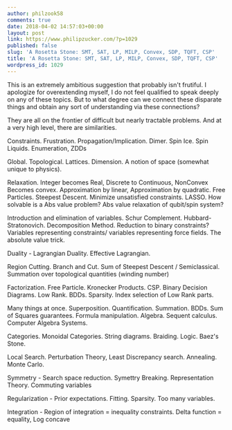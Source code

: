 ```yaml
---
author: philzook58
comments: true
date: 2018-04-02 14:57:03+00:00
layout: post
link: https://www.philipzucker.com/?p=1029
published: false
slug: 'A Rosetta Stone: SMT, SAT, LP, MILP, Convex, SDP, TQFT, CSP'
title: 'A Rosetta Stone: SMT, SAT, LP, MILP, Convex, SDP, TQFT, CSP'
wordpress_id: 1029
---
```


This is an extremely ambitious suggestion that probably isn't frutiful. I apologize for overextending myself, I do not feel qualified to speak deeply on any of these topics. But to what degree can we connect these disparate things and obtain any sort of understanding via these connections?

They are all on the frontier of difficult but nearly tractable problems. And at a very high level, there are similarities.

Constraints. Frustration. Propagation/Implication. Dimer. Spin Ice. Spin Liquids. Enumeration, ZDDs

Global. Topological. Lattices. Dimension. A notion of space (somewhat unique to physics).

Relaxation. Integer becomes Real, Discrete to Continuous, NonConvex Becomes convex. Approximation by linear, Approximation by quadratic. Free Particles. Steepest Descent. Minimize unsatisfied constraints. LASSO. How solvable is a Abs value problem? Abs value relaxation of qubit/spin system?

Introduction and elimination of variables. Schur Complement. Hubbard-Stratonovich. Decomposition Method. Reduction to binary constraints? Variables representing constraints/ variables representing force fields. The absolute value trick.

Duality - Lagrangian Duality. Effective Lagrangian.

Region Cutting. Branch and Cut. Sum of Steepest Descent / Semiclassical. Summation over topological quantities (winding number)

Factorization. Free Particle. Kronecker Products. CSP. Binary Decision Diagrams. Low Rank. BDDs. Sparsity. Index selection of Low Rank parts.

Many things at once. Superposition. Quantification. Summation. BDDs. Sum of Squares guarantees. Formula manipulation. Algebra. Sequent calculus. Computer Algebra Systems.

Categories. Monoidal Categories. String diagrams. Braiding. Logic. Baez's Stone.

Local Search. Perturbation Theory, Least Discrepancy search. Annealing. Monte Carlo.

Symmetry - Search space reduction. Symettry Breaking. Representation Theory. Commuting variables

Regularization - Prior expectations. Fitting. Sparsity. Too many variables.

Integration - Region of integration = inequality constraints. Delta function = equality, Log concave


